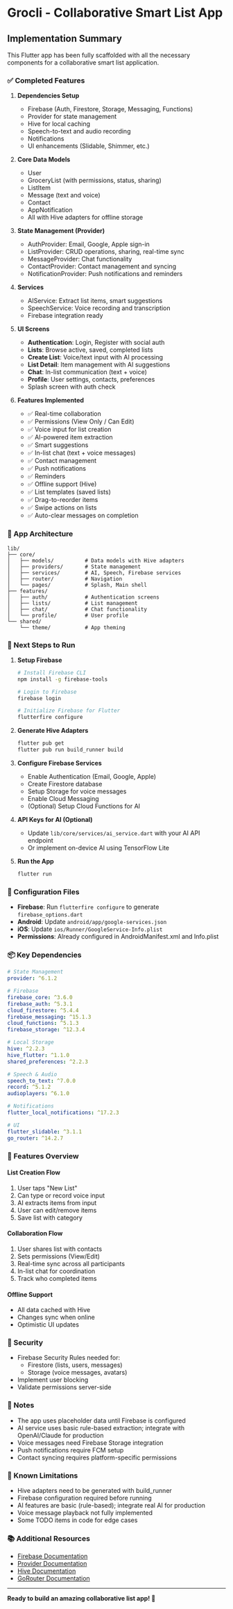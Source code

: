 # Grocli - Collaborative Smart List App

## Implementation Summary

This Flutter app has been fully scaffolded with all the necessary components for a collaborative smart list application.

### ✅ Completed Features

1. **Dependencies Setup**
   - Firebase (Auth, Firestore, Storage, Messaging, Functions)
   - Provider for state management
   - Hive for local caching
   - Speech-to-text and audio recording
   - Notifications
   - UI enhancements (Slidable, Shimmer, etc.)

2. **Core Data Models**
   - User
   - GroceryList (with permissions, status, sharing)
   - ListItem
   - Message (text and voice)
   - Contact
   - AppNotification
   - All with Hive adapters for offline storage

3. **State Management (Provider)**
   - AuthProvider: Email, Google, Apple sign-in
   - ListProvider: CRUD operations, sharing, real-time sync
   - MessageProvider: Chat functionality
   - ContactProvider: Contact management and syncing
   - NotificationProvider: Push notifications and reminders

4. **Services**
   - AIService: Extract list items, smart suggestions
   - SpeechService: Voice recording and transcription
   - Firebase integration ready

5. **UI Screens**
   - **Authentication**: Login, Register with social auth
   - **Lists**: Browse active, saved, completed lists
   - **Create List**: Voice/text input with AI processing
   - **List Detail**: Item management with AI suggestions
   - **Chat**: In-list communication (text + voice)
   - **Profile**: User settings, contacts, preferences
   - Splash screen with auth check

6. **Features Implemented**
   - ✅ Real-time collaboration
   - ✅ Permissions (View Only / Can Edit)
   - ✅ Voice input for list creation
   - ✅ AI-powered item extraction
   - ✅ Smart suggestions
   - ✅ In-list chat (text + voice messages)
   - ✅ Contact management
   - ✅ Push notifications
   - ✅ Reminders
   - ✅ Offline support (Hive)
   - ✅ List templates (saved lists)
   - ✅ Drag-to-reorder items
   - ✅ Swipe actions on lists
   - ✅ Auto-clear messages on completion

### 📱 App Architecture

```
lib/
├── core/
│   ├── models/          # Data models with Hive adapters
│   ├── providers/       # State management
│   ├── services/        # AI, Speech, Firebase services
│   ├── router/          # Navigation
│   └── pages/           # Splash, Main shell
├── features/
│   ├── auth/            # Authentication screens
│   ├── lists/           # List management
│   ├── chat/            # Chat functionality
│   └── profile/         # User profile
└── shared/
    └── theme/           # App theming

```

### 🚀 Next Steps to Run

1. **Setup Firebase**
   ```bash
   # Install Firebase CLI
   npm install -g firebase-tools
   
   # Login to Firebase
   firebase login
   
   # Initialize Firebase for Flutter
   flutterfire configure
   ```

2. **Generate Hive Adapters**
   ```bash
   flutter pub get
   flutter pub run build_runner build
   ```

3. **Configure Firebase Services**
   - Enable Authentication (Email, Google, Apple)
   - Create Firestore database
   - Setup Storage for voice messages
   - Enable Cloud Messaging
   - (Optional) Setup Cloud Functions for AI

4. **API Keys for AI (Optional)**
   - Update `lib/core/services/ai_service.dart` with your AI API endpoint
   - Or implement on-device AI using TensorFlow Lite

5. **Run the App**
   ```bash
   flutter run
   ```

### 🔧 Configuration Files

- **Firebase**: Run `flutterfire configure` to generate `firebase_options.dart`
- **Android**: Update `android/app/google-services.json`
- **iOS**: Update `ios/Runner/GoogleService-Info.plist`
- **Permissions**: Already configured in AndroidManifest.xml and Info.plist

### 📦 Key Dependencies

```yaml
# State Management
provider: ^6.1.2

# Firebase
firebase_core: ^3.6.0
firebase_auth: ^5.3.1
cloud_firestore: ^5.4.4
firebase_messaging: ^15.1.3
cloud_functions: ^5.1.3
firebase_storage: ^12.3.4

# Local Storage
hive: ^2.2.3
hive_flutter: ^1.1.0
shared_preferences: ^2.2.3

# Speech & Audio
speech_to_text: ^7.0.0
record: ^5.1.2
audioplayers: ^6.1.0

# Notifications
flutter_local_notifications: ^17.2.3

# UI
flutter_slidable: ^3.1.1
go_router: ^14.2.7
```

### 🎨 Features Overview

#### List Creation Flow
1. User taps "New List"
2. Can type or record voice input
3. AI extracts items from input
4. User can edit/remove items
5. Save list with category

#### Collaboration Flow
1. User shares list with contacts
2. Sets permissions (View/Edit)
3. Real-time sync across all participants
4. In-list chat for coordination
5. Track who completed items

#### Offline Support
- All data cached with Hive
- Changes sync when online
- Optimistic UI updates

### 🔐 Security

- Firebase Security Rules needed for:
  - Firestore (lists, users, messages)
  - Storage (voice messages, avatars)
- Implement user blocking
- Validate permissions server-side

### 📝 Notes

- The app uses placeholder data until Firebase is configured
- AI service uses basic rule-based extraction; integrate with OpenAI/Claude for production
- Voice messages need Firebase Storage integration
- Push notifications require FCM setup
- Contact syncing requires platform-specific permissions

### 🐛 Known Limitations

- Hive adapters need to be generated with build_runner
- Firebase configuration required before running
- AI features are basic (rule-based); integrate real AI for production
- Voice message playback not fully implemented
- Some TODO items in code for edge cases

### 📚 Additional Resources

- [Firebase Documentation](https://firebase.google.com/docs)
- [Provider Documentation](https://pub.dev/packages/provider)
- [Hive Documentation](https://docs.hivedb.dev/)
- [GoRouter Documentation](https://pub.dev/packages/go_router)

---

**Ready to build an amazing collaborative list app! 🎉**
